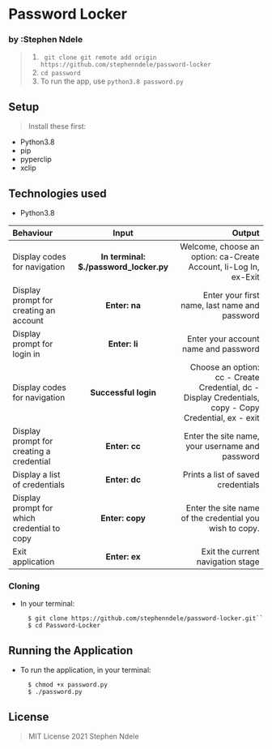 # Password Locker
### by :Stephen Ndele
 

 >1. `` git clone git remote add origin https://github.com/stephenndele/password-locker``
>2. ``cd password``
>3. To run the app,  use  ``` python3.8 password.py ```



## Setup
> Install these first:
* Python3.8
* pip
* pyperclip
* xclip

## Technologies used
* Python3.8


| Behaviour | Input | Output |
| :---------------- | :---------------: | ------------------: |
| Display codes for navigation | **In terminal: $./password_locker.py** | Welcome, choose an option: ca-Create Account, li-Log In, ex-Exit |
| Display prompt for creating an account | **Enter: na** | Enter your first name, last name and password |
| Display prompt for login in | **Enter: li** | Enter your account name and password |
| Display codes for navigation | **Successful login** | Choose an option: cc - Create Credential, dc - Display Credentials, copy - Copy Credential, ex - exit |
| Display prompt for creating a credential | **Enter: cc** | Enter the site name, your username and password |
| Display a list of credentials | **Enter: dc** | Prints a list of saved credentials |
| Display prompt for which credential to copy | **Enter: copy** | Enter the site name of the credential you wish to copy. |
| Exit application | **Enter: ex** | Exit the current navigation stage |


### Cloning
* In your terminal:
        
        $ git clone https://github.com/stephenndele/password-locker.git``
        $ cd Password-Locker

## Running the Application
* To run the application, in your terminal:

        $ chmod +x password.py
        $ ./password.py
        



## License
> MIT License 2021 Stephen Ndele

